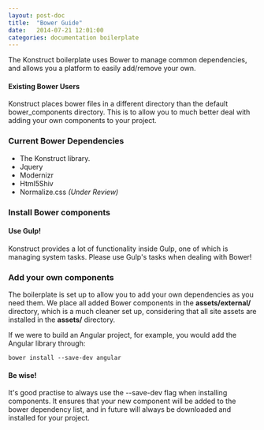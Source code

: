 ```yaml
---
layout: post-doc
title:  "Bower Guide"
date:   2014-07-21 12:01:00
categories: documentation boilerplate
---
```


The Konstruct boilerplate uses Bower to manage common dependencies, and allows you a platform to easily add/remove your own.

<aside class="message info">
    <h4>Existing Bower Users</h4>
    <p>Konstruct places bower files in a different directory than the default bower_components directory. This is to allow you to much better deal with adding your own components to your project.</p>
</aside>

### Current Bower Dependencies

* The Konstruct library.
* Jquery
* Modernizr
* Html5Shiv
* Normalize.css *(Under Review)*


### Install Bower components

<aside class="message warning">
    <h4>Use Gulp!</h4>
    <p>Konstruct provides a lot of functionality inside Gulp, one of which is managing system tasks. Please use Gulp's tasks when dealing with Bower!</p>
</aside>

### Add your own components

The boilerplate is set up to allow you to add your own dependencies as you need them. We place all added Bower components in the **assets/external/** directory, which is a much cleaner set up, considering that all site assets are installed in the **assets/** directory.

If we were to build an Angular project, for example, you would add the Angular library through:

    bower install --save-dev angular

<aside class="message info">
    <h4>Be wise!</h4>
    <p>It's good practise to always use the --save-dev flag when installing components. It ensures that your new component will be added to the bower dependency list, and in future will always be downloaded and installed for your project.</p>
</aside>